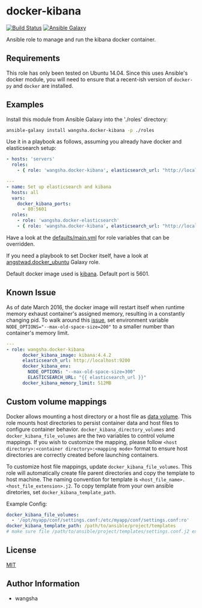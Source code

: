 docker-kibana
============

[![Build Status](https://travis-ci.org/wangsha/docker-kibana.svg?branch=master)](https://travis-ci.org/wangsha/docker-kibana)
[![Ansible Galaxy](https://img.shields.io/badge/AnsibleGalaxy-wangsha.docker--kibana-blue.svg)](https://galaxy.ansible.com/wangsha/docker-kibana/)

Ansible role to manage and run the kibana docker container.

Requirements
------------

This role has only been tested on Ubuntu 14.04. Since this uses Ansible's
docker module, you will need to ensure that a recent-ish version of `docker-py`
and `docker` are installed.

Examples
--------

Install this module from Ansible Galaxy into the './roles' directory:
```bash
ansible-galaxy install wangsha.docker-kibana -p ./roles
```

Use it in a playbook as follows, assuming you already have docker and elasticsearch setup:
```yaml
- hosts: 'servers'
  roles:
    - { role: 'wangsha.docker-kibana', elasticsearch_url: "http://localhost:9200"}
```

```yaml
---
- name: Set up elasticsearch and kibana
  hosts: all
  vars:
    docker_kibana_ports:
      - 80:5601
  roles:
    - role: 'wangsha.docker-elasticsearch'
    - { role: 'wangsha.docker-kibana', elasticsearch_url: "http://localhost:9200"}
```

Have a look at the [defaults/main.yml](defaults/main.yml) for role variables
that can be overridden.

If you need a playbook to set Docker itself, have a look at [angstwad.docker_ubuntu](https://github.com/angstwad/docker.ubuntu) Galaxy role.

Default docker image used is [kibana](https://hub.docker.com/_/kibana/). Default port is 5601.

Known Issue
-----------
As of date March 2016, the docker image will restart itself when runtime memory exhaust container's assigned memory, resulting in a constantly changing pid.
To walk around this [issue](https://github.com/elastic/kibana/issues/5170), set environment variable `NODE_OPTIONS="--max-old-space-size=200"`
to a smaller number than container's memory limit.
```yaml
---
- role: wangsha.docker-kibana
      docker_kibana_image: kibana:4.4.2
      elasticsearch_url: http://localhost:9200
      docker_kibana_env:
        NODE_OPTIONS: "--max-old-space-size=300"
        ELASTICSEARCH_URL: "{{ elasticsearch_url }}"
      docker_kibana_memory_limit: 512MB
```

Custom volume mappings
----------------------
Docker allows mounting a host directory or a host file as [data volume](https://docs.docker.com/engine/userguide/containers/dockervolumes/).
This role mounts host directories to persist container data and host files to configure container behavior.
`docker_kibana_directory_volumes` and `docker_kibana_file_volumes` are the two variables to control volume mappings.
If you wish to customize the mapping, please follow `<host directory>:<container directory>:<mapping mode>` format
 to ensure host directories are correctly created before launching containers.
 
To customize host file mappings, update `docker_kibana_file_volumes`. 
This role will automatically create file parent directories and copy the template 
to host machine. The naming convention for template is `<host_file_name>.<host_file_extension>.j2`.
To copy template from your own ansible diretories, set `docker_kibana_template_path`.

Example Config:
```yaml
docker_kibana_file_volumes:
  - '/opt/myapp/conf/settings.conf:/etc/myapp/conf/settings.conf:ro'
docker_kibana_template_path: /path/to/ansible/project/templates
# make sure file /path/to/ansible/project/templates/settings.conf.j2 exists. 
```

License
-------

[MIT](LICENSE.txt)

Author Information
------------------

- wangsha
